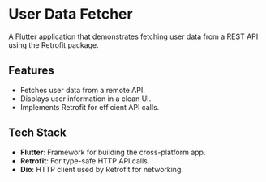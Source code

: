# User Data Fetcher

A Flutter application that demonstrates fetching user data from a REST API using the Retrofit package.

## Features
- Fetches user data from a remote API.
- Displays user information in a clean UI.
- Implements Retrofit for efficient API calls.

## Tech Stack
- **Flutter**: Framework for building the cross-platform app.
- **Retrofit**: For type-safe HTTP API calls.
- **Dio**: HTTP client used by Retrofit for networking.

